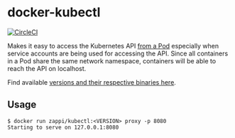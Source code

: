 # docker-kubectl

[![CircleCI](https://circleci.com/gh/Intellection/docker-kubectl/tree/master.svg?style=shield&circle-token=3f763376c55562268cdb233a94720955f9856f4d)](https://circleci.com/gh/Intellection/docker-kubectl/tree/master)

Makes it easy to access the Kubernetes API [from a Pod][1] especially when
service accounts are being used for accessing the API. Since all containers in a
Pod share the same network namespace, containers will be able to reach the API
on localhost.

Find available [versions and their respective binaries here][2].

## Usage

```
$ docker run zappi/kubectl:<VERSION> proxy -p 8080
Starting to serve on 127.0.0.1:8080
```

[1]: http://kubernetes.io/docs/user-guide/accessing-the-cluster/#accessing-the-api-from-a-pod
[2]: https://github.com/kubernetes/kubernetes/blob/master/CHANGELOG.md#client-binaries
